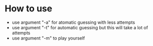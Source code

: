 # How to use
- use argument "-a" for atomatic guessing with less attempts
- use argument "-t" for automatic guessing but this will take a lot of attempts
- use argument "-m" to play yourself
